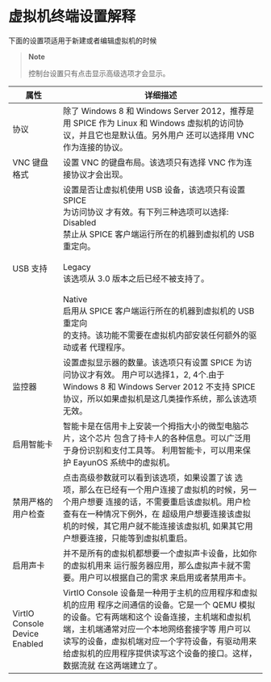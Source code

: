 # 虚拟机终端设置解释

下面的设置项适用于新建或者编辑虚拟机的时候

> **Note**
>
> 控制台设置只有点击显示高级选项才会显示。

|属性|详细描述|
|----|--------|
|协议|除了 Windows 8 和 Windows Server 2012，推荐是用 SPICE 作为 Linux 和 Windows 虚拟机的访问协议，并且它也是默认值。另外用户 还可以选择用 VNC 作为连接的协议。|
|VNC 键盘格式|设置 VNC 的键盘布局。该选项只有选择 VNC 作为连接协议才会出现。|
|USB 支持|设置是否让虚拟机使用 USB 设备，该选项只有设置 SPICE<br/>为访问协议 才有效。有下列三种选项可以选择:<br/>Disabled<br/>禁止从 SPICE 客户端运行所在的机器到虚拟机的 USB 重定向。<br/><br/>Legacy<br/>该选项从 3.0 版本之后已经不被支持了。<br/><br/>Native<br/>启用从 SPICE 客户端运行所在的机器到虚拟机的 USB 重定向<br/>的支持。该功能不需要在虚拟机内部安装任何额外的驱动或者 代理程序。|
|监控器|设置虚拟显示器的数量。该选项只有设置 SPICE 为访问协议才有效。 用户可以选择1，2, 4个.由于 Windows 8 和 Windows Server 2012 不支持 SPICE 协议，所以如果虚拟机是这几类操作系统，那么该选项无效。|
|启用智能卡|智能卡是在信用卡上安装一个拇指大小的微型电脑芯片，这个芯片 包含了持卡人的各种信息。可以广泛用于身份识别和支付工具等。 利用智能卡，可以用来保护 EayunOS 系统中的虚拟机。|
|禁用严格的用户检查|点击高级参数就可以看到该选项，如果设置了该 选项，那么在已经有一个用户连接了虚拟机的时候，另一个用户想要 连接的话，不需要重启该虚拟机。用户检查有在一种情况下例外，在 超级用户想要连接该虚拟机的时候，其它用户就不能连接该虚拟机, 如果其它用户想要连接，只能等到虚拟机重启。|
|启用声卡|并不是所有的虚拟机都想要一个虚拟声卡设备，比如你的虚拟机用来 运行服务器应用，那么虚拟声卡就不需要。用户可以根据自己的需求 来启用或者禁用声卡。|
|VirtIO Console Device Enabled|VirtIO Console 设备是一种用于主机的应用程序和虚拟机的应用 程序之间通信的设备。它是一个 QEMU 模拟的设备。它有两端和这个 设备连接，主机端和虚拟机端，主机端通常对应一个本地网络套接字等 用户可以读写的设备，虚拟机端对应一个字符设备，有驱动用来 给虚拟机的应用程序提供读写这个设备的接口。这样，数据流就 在这两端建立了。|

